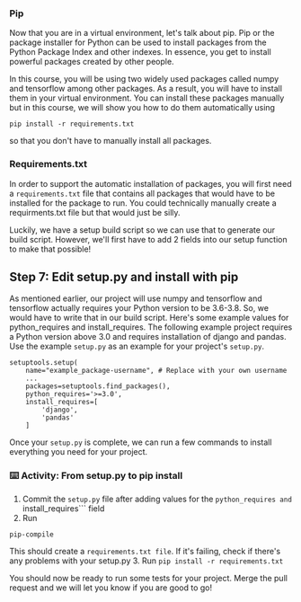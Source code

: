 ### Pip

Now that you are in a virtual environment, let's talk about pip. Pip or the package installer for Python can be used to install packages from the Python Package Index and other indexes. In essence, you get to install powerful packages created by other people.

In this course, you will be using two widely used packages called numpy and tensorflow among other packages. As a result, you will have to install them in your virtual environment. You can install these packages manually but in this course, we will show you how to do them automatically using 
```
pip install -r requirements.txt
```
so that you don't have to manually install all packages.

### Requirements.txt

In order to support the automatic installation of packages, you will first need a ```requirements.txt``` file that contains all packages that would have to be installed for the package to run. You could technically manually create a requirments.txt file but that would just be silly.

Luckily, we have a setup build script so we can use that to generate our build script. However, we'll first have to add 2 fields into our setup function to make that possible!

## Step 7: Edit setup.py and install with pip

As mentioned earlier, our project will use numpy and tensorflow and tensorflow actually requires your Python version to be 3.6-3.8. So, we would have to write that in our build script. Here's some example values for python_requires and install_requires. The following example project requires a Python version above 3.0 and requires installation of django and pandas. Use the example ```setup.py``` as an example for your project's ```setup.py```.
```
setuptools.setup(
    name="example_package-username", # Replace with your own username
    ...
    packages=setuptools.find_packages(),
    python_requires='>=3.0',
    install_requires=[
        'django',
        'pandas'
    ]
```

Once your ```setup.py``` is complete, we can run a few commands to install everything you need for your project.
### :keyboard: Activity: From setup.py to pip install 

1. Commit the ```setup.py``` file after adding values for the ```python_requires and ```install_requires``` field
2. Run 
```
pip-compile
```
This should create a ```requirements.txt file```. If it's failing, check if there's any problems with your setup.py
3. Run ```pip install -r requirements.txt```

You should now be ready to run some tests for your project. Merge the pull request and we will let you know if you are good to go!
